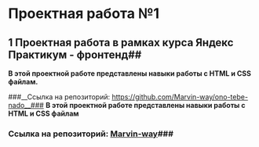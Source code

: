 # Проектная работа №1 #
## 1 Проектная работа в рамках курса Яндекс Практикум - фронтенд##

__В этой проектной работе представлены навыки работы с HTML и CSS файлам.__


###__Ссылка на репозиторий: https://github.com/Marvin-way/ono-tebe-nado__###
__В этой проектной работе представлены навыки работы с HTML и CSS файлам__

### Ссылка на репозиторий: [Marvin-way](https://github.com/Marvin-way/ono-tebe-nado)###